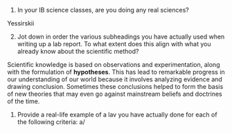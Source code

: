1. In your IB science classes, are you doing any real sciences?

Yessirskii

2. Jot down in order the various subheadings you have actually used when writing up a lab report. To what extent does this align with what you already know about the scientific method?

Scientific knowledge is based on observations and experimentation, along with the formulation of **hypotheses**. This has lead to remarkable progress in our understanding of our world because it involves analyzing evidence and drawing conclusion. Sometimes these conclusions helped to form the basis of new theories that may even go against mainstream beliefs and doctrines of the time. 

1. Provide a real-life example of a lav you have actually done for each of the following criteria: 
  a/ 

